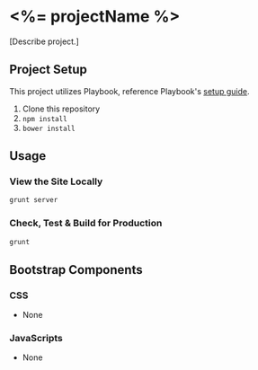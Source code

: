 # <%= projectName %>

[Describe project.]

## Project Setup
This project utilizes Playbook, reference Playbook's [setup guide](https://github.com/centresource/generator-playbook#get-started).

1. Clone this repository
2. `npm install`
3. `bower install`

## Usage

### View the Site Locally
````bash
grunt server
````

### Check, Test & Build for Production
````bash
grunt
````

## Bootstrap Components

### CSS
- None

### JavaScripts
- None
